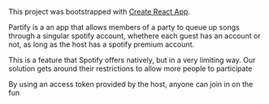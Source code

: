 This project was bootstrapped with [Create React App](https://github.com/facebookincubator/create-react-app).


Partify is a an app that allows members of a party to queue up songs through a singular spotify account, whethere each guest has an account or not, as long as the host has a spotify premium account.

This is a feature that Spotify offers natively, but in a very limiting way. Our solution gets around their restrictions to allow more people to participate


By using an access token provided by the host, anyone can join in on the fun
